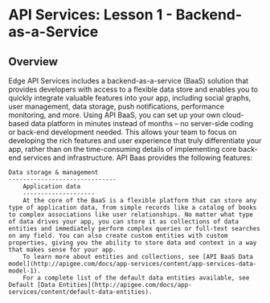 API Services: Lesson 1 - Backend-as-a-Service
=================================================

Overview
----------
Edge API Services includes a backend-as-a-service (BaaS) solution that provides developers with access to a flexible data store and enables you to quickly integrate valuable features into your app, including social graphs, user management, data storage, push notifications, performance monitoring, and more.
Using API BaaS, you can set up your own cloud-based data platform in minutes instead of months – no server-side coding or back-end development needed. This allows your team to focus on developing the rich features and user experience that truly differentiate your app, rather than on the time-consuming details of implementing core back-end services and infrastructure.
API Baas provides the following features:

	Data storage & management
	------------------------------
		Application data 
		--------------------
		At the core of the BaaS is a flexible platform that can store any type of application data, from simple records like a catalog of books to complex associations like user relationships. No matter what type of data drives your app, you can store it as collections of data entities and immediately perform complex queries or full-text searches on any field. You can also create custom entities with custom properties, giving you the ability to store data and context in a way that makes sense for your app.
		To learn more about entities and collections, see [API BaaS Data model](http://apigee.com/docs/app-services/content/app-services-data-model-1).
		For a complete list of the default data entities available, see Default [Data Entities](http://apigee.com/docs/app-services/content/default-data-entities).
